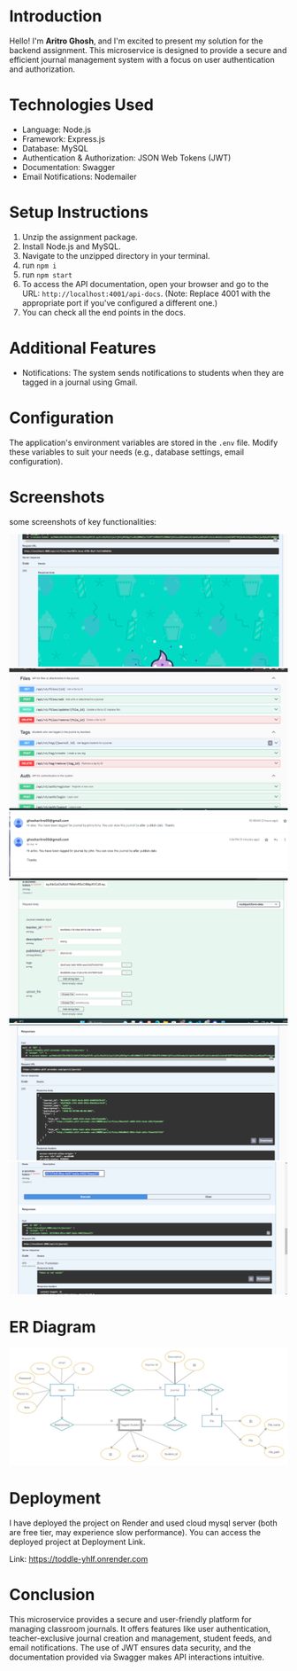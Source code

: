 # Introduction

Hello! I'm **Aritro Ghosh**, and I'm excited to present my solution for the backend assignment. This microservice is designed to provide a secure and efficient journal management system with a focus on user authentication and authorization.

# Technologies Used

- Language: Node.js
- Framework: Express.js
- Database: MySQL
- Authentication & Authorization: JSON Web Tokens (JWT)
- Documentation: Swagger
- Email Notifications: Nodemailer

# Setup Instructions

1. Unzip the assignment package.
2. Install Node.js and MySQL.
3. Navigate to the unzipped directory in your terminal.
4. run `npm i`
5. run `npm start`
6. To access the API documentation, open your browser and go to the URL: `http://localhost:4001/api-docs`. (Note: Replace 4001 with the appropriate port if you've configured a different one.)
7. You can check all the end points in the docs.

# Additional Features

- Notifications:
  The system sends notifications to students when they are tagged in a journal using Gmail.

# Configuration

The application's environment variables are stored in the `.env` file. Modify these variables to suit your needs (e.g., database settings, email configuration).

# Screenshots

some screenshots of key functionalities:

![Screenshot 5](images/toddless5.png)
![Screenshot 6](images/toddless6.png)
![Screenshot 3](images/toddless3.png)
![Screenshot 1](images/toddless1.png)
![Screenshot 2](images/toddless2.png)
![Screenshot 4](images/toddless4.png)

# ER Diagram

![Screenshot 7](images/ErDiagram.jpg)

# Deployment

I have deployed the project on Render and used cloud mysql server (both are free tier, may experience slow performance). You can access the deployed project at Deployment Link.

Link: https://toddle-yhlf.onrender.com

# Conclusion

This microservice provides a secure and user-friendly platform for managing classroom journals. It offers features like user authentication, teacher-exclusive journal creation and management, student feeds, and email notifications. The use of JWT ensures data security, and the documentation provided via Swagger makes API interactions intuitive.
